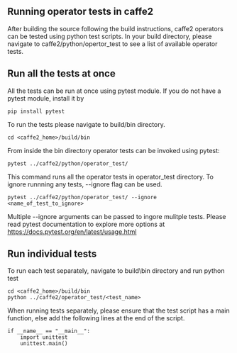 ## Running operator tests in caffe2

After building the source following the build instructions, caffe2 operators can be tested using python test scripts. In your build directory, please navigate to caffe2/python/opertor_test to see a list of available operator tests.

## Run all the tests at once
All the tests can be run at once using pytest module. If you do not have a pytest module, install it by

```
pip install pytest

```

To run the tests please navigate to build/bin directory.

```
cd <caffe2_home>/build/bin
```
From inside the bin directory operator tests can be invoked using pytest:

```
pytest ../caffe2/python/operator_test/ 

```
This command runs all the operator tests in operator_test directory. To ignore runnning any tests, --ignore flag can be used.

```
pytest ../caffe2/python/operator_test/ --ignore <name_of_test_to_ignore>

```
Multiple --ignore arguments can be passed to ingore mulitple tests. Please read pytest documentation to explore more options at https://docs.pytest.org/en/latest/usage.html 

 
## Run individual tests

To run each test separately, navigate to build\bin directory and run python test

```
cd <caffe2_home>/build/bin
python ../caffe2/operator_test/<test_name>

```

When running tests separately, please ensure that the test script has a main function, else add the following lines at the end of the script.
```
if __name__ == "__main__":
    import unittest
    unittest.main()

```


